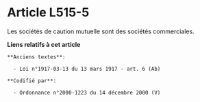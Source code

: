 # Article L515-5

Les sociétés de caution mutuelle sont des sociétés commerciales.

**Liens relatifs à cet article**

	**Anciens textes**:

	  - Loi n°1917-03-13 du 13 mars 1917 - art. 6 (Ab)

	**Codifié par**:

	  - Ordonnance n°2000-1223 du 14 décembre 2000 (V)
